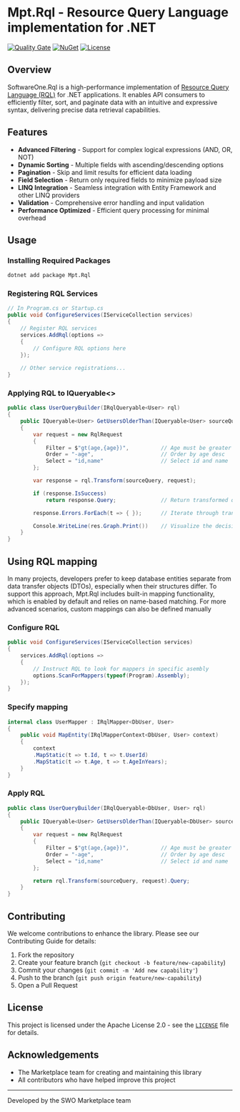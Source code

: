 # Mpt.Rql - Resource Query Language implementation for .NET

[![Quality Gate](https://sonarcloud.io/api/project_badges/measure?project=softwareone-platform_mpt-rql-net&metric=alert_status)](https://github.com/softwareone/mpt-rql-net/actions)
[![NuGet](https://img.shields.io/nuget/v/Mpt.Rql)](https://www.nuget.org/packages/Mpt.Rql)
[![License](https://img.shields.io/github/license/softwareone-platform/mpt-rql-net)](LICENSE)

## Overview

SoftwareOne.Rql is a high-performance implementation of [Resource Query Language (RQL)](https://docs.platform.softwareone.com/developer-resources/rest-api/resource-query-language) for .NET applications. It enables API consumers to efficiently filter, sort, and paginate data with an intuitive and expressive syntax, delivering precise data retrieval capabilities.

## Features

- **Advanced Filtering** - Support for complex logical expressions (AND, OR, NOT)
- **Dynamic Sorting** - Multiple fields with ascending/descending options
- **Pagination** - Skip and limit results for efficient data loading
- **Field Selection** - Return only required fields to minimize payload size
- **LINQ Integration** - Seamless integration with Entity Framework and other LINQ providers
- **Validation** - Comprehensive error handling and input validation
- **Performance Optimized** - Efficient query processing for minimal overhead

## Usage

### Installing Required Packages

```bash
dotnet add package Mpt.Rql
```

### Registering RQL Services

```csharp
// In Program.cs or Startup.cs
public void ConfigureServices(IServiceCollection services)
{
    // Register RQL services
    services.AddRql(options =>
    {
        // Configure RQL options here
    });
    
    // Other service registrations...
}
```

### Applying RQL to IQueryable<>
```csharp
public class UserQueryBuilder(IRqlQueryable<User> rql)
{
    public IQueryable<User> GetUsersOlderThan(IQueryable<User> sourceQuery, int age)
    {
        var request = new RqlRequest
        {
            Filter = $"gt(age,{age})",          // Age must be greater than age specified
            Order = "-age",                     // Order by age desc
            Select = "id,name"                  // Select id and name
        };

        var response = rql.Transform(sourceQuery, request);

        if (response.IsSuccess)
            return response.Query;              // Return transformed query

        response.Errors.ForEach(t => { });      // Iterate through transformation errors (optional)

        Console.WriteLine(res.Graph.Print())    // Visualize the decision graph (optional)
    }
}
```

## Using RQL mapping
In many projects, developers prefer to keep database entities separate from data transfer objects (DTOs), especially when their structures differ. To support this approach, Mpt.Rql includes built-in mapping functionality, which is enabled by default and relies on name-based matching. For more advanced scenarios, custom mappings can also be defined manually 

### Configure RQL
```csharp
public void ConfigureServices(IServiceCollection services)
{
    services.AddRql(options =>
    {
        // Instruct RQL to look for mappers in specific asembly 
        options.ScanForMappers(typeof(Program).Assembly); 
    });
}
```

### Specify mapping
```csharp
internal class UserMapper : IRqlMapper<DbUser, User>
{
    public void MapEntity(IRqlMapperContext<DbUser, User> context)
    {
        context
        .MapStatic(t => t.Id, t => t.UserId)
        .MapStatic(t => t.Age, t => t.AgeInYears);
    }
}
```

### Apply RQL
```csharp
public class UserQueryBuilder(IRqlQueryable<DbUser, User> rql)
{
    public IQueryable<User> GetUsersOlderThan(IQueryable<DbUser> sourceQuery, int age)
    {
        var request = new RqlRequest
        {
            Filter = $"gt(age,{age})",          // Age must be greater than age specified
            Order = "-age",                     // Order by age desc
            Select = "id,name"                  // Select id and name
        };

        return rql.Transform(sourceQuery, request).Query;
    }
}
```

## Contributing

We welcome contributions to enhance the library. Please see our Contributing Guide for details:

1. Fork the repository
2. Create your feature branch (`git checkout -b feature/new-capability`)
3. Commit your changes (`git commit -m 'Add new capability'`)
4. Push to the branch (`git push origin feature/new-capability`)
5. Open a Pull Request

## License

This project is licensed under the Apache License 2.0 - see the [`LICENSE`](LICENSE) file for details.

## Acknowledgements

- The Marketplace team for creating and maintaining this library
- All contributors who have helped improve this project

---

Developed by the SWO Marketplace team
